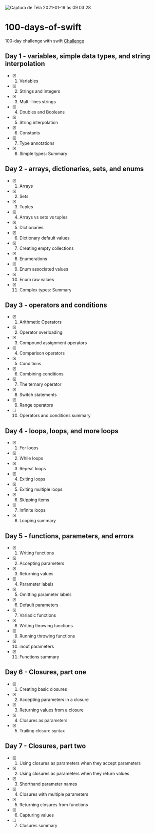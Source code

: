 ![Captura de Tela 2021-01-19 às 09 03 28](https://user-images.githubusercontent.com/42782419/105032215-45751680-5a35-11eb-98db-c69c2db943ae.png)

# 100-days-of-swift
100-day challenge with swift
[Challenge](https://www.hackingwithswift.com/100)

## Day 1 - variables, simple data types, and string interpolation
- [x] 1. Variables
- [x] 2. Strings and integers
- [x] 3. Multi-lines strings
- [x] 4. Doubles and Booleans
- [x] 5. String interpolation
- [x] 6. Constants
- [x] 7. Type annotations
- [x] 8. Simple types: Summary

## Day 2 - arrays, dictionaries, sets, and enums
- [x] 1. Arrays
- [x] 2. Sets
- [x] 3. Tuples
- [x] 4. Arrays vs sets vs tuples
- [x] 5. Dictionaries
- [x] 6. Dictionary default values
- [x] 7. Creating empty collections
- [x] 8. Enumerations
- [x] 9. Enum associated values
- [x] 10. Enum raw values
- [x] 11. Complex types: Summary

## Day 3 - operators and conditions
- [x] 1. Arithmetic Operators
- [x] 2. Operator overloading
- [x] 3. Compound assignment operators
- [x] 4. Comparison operators
- [x] 5. Conditions
- [x] 6. Combining conditions
- [x] 7. The ternary operator
- [x] 8. Switch statements
- [x] 9. Range operators
- [ ] 10. Operators and conditions summary
## Day 4 - loops, loops, and more loops
- [x] 1. For loops
- [x] 2. While loops
- [x] 3. Repeat loops
- [x] 4. Exiting loops
- [x] 5. Exiting multiple loops
- [x] 6. Skipping items
- [x] 7. Infinite loops
- [x] 8. Looping summary

## Day 5 - functions, parameters, and errors
- [x] 1. Writing functions
- [x] 2. Accepting parameters
- [x] 3. Returning values
- [x] 4. Parameter labels
- [x] 5. Omitting parameter labels
- [x] 6. Default parameters
- [x] 7. Variadic functions
- [x] 8. Writing throwing functions
- [x] 9. Running throwing functions
- [x] 10. inout parameters
- [x] 11. Functions summary

## Day 6 - Closures, part one
- [x] 1. Creating basic closures
- [x] 2. Accepting parameters in a closure
- [x] 3. Returning values from a closure
- [x] 4. Closures as parameters
- [x] 5. Trailing closure syntax

## Day 7 - Closures, part two
- [x] 1. Using closures as parameters when they accept parameters
- [x] 2. Using closures as parameters when they return values
- [x] 3. Shorthand parameter names
- [x] 4. Closures with multiple parameters
- [x] 5. Returning closures from functions
- [x] 6. Capturing values
- [ ] 7. Closures summary


